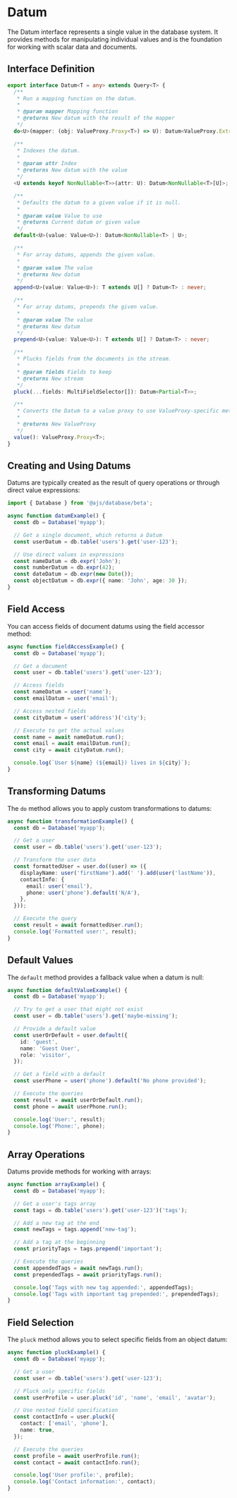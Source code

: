 # Datum

The Datum interface represents a single value in the database system. It provides methods for manipulating individual values and is the foundation for working with scalar data and documents.

## Interface Definition

```typescript
export interface Datum<T = any> extends Query<T> {
  /**
   * Run a mapping function on the datum.
   *
   * @param mapper Mapping function
   * @returns New datum with the result of the mapper
   */
  do<U>(mapper: (obj: ValueProxy.Proxy<T>) => U): Datum<ValueProxy.ExtractType<U>>;

  /**
   * Indexes the datum.
   *
   * @param attr Index
   * @returns New datum with the value
   */
  <U extends keyof NonNullable<T>>(attr: U): Datum<NonNullable<T>[U]>;

  /**
   * Defaults the datum to a given value if it is null.
   *
   * @param value Value to use
   * @returns Current datum or given value
   */
  default<U>(value: Value<U>): Datum<NonNullable<T> | U>;

  /**
   * For array datums, appends the given value.
   *
   * @param value The value
   * @returns New datum
   */
  append<U>(value: Value<U>): T extends U[] ? Datum<T> : never;

  /**
   * For array datums, prepends the given value.
   *
   * @param value The value
   * @returns New datum
   */
  prepend<U>(value: Value<U>): T extends U[] ? Datum<T> : never;

  /**
   * Plucks fields from the documents in the stream.
   *
   * @param fields Fields to keep
   * @returns New stream
   */
  pluck(...fields: MultiFieldSelector[]): Datum<Partial<T>>;

  /**
   * Converts the Datum to a value proxy to use ValueProxy-specific methods.
   *
   * @returns New ValueProxy
   */
  value(): ValueProxy.Proxy<T>;
}
```

## Creating and Using Datums

Datums are typically created as the result of query operations or through direct value expressions:

```typescript
import { Database } from '@ajs/database/beta';

async function datumExample() {
  const db = Database('myapp');

  // Get a single document, which returns a Datum
  const userDatum = db.table('users').get('user-123');

  // Use direct values in expressions
  const nameDatum = db.expr('John');
  const numberDatum = db.expr(42);
  const dateDatum = db.expr(new Date());
  const objectDatum = db.expr({ name: 'John', age: 30 });
}
```

## Field Access

You can access fields of document datums using the field accessor method:

```typescript
async function fieldAccessExample() {
  const db = Database('myapp');

  // Get a document
  const user = db.table('users').get('user-123');

  // Access fields
  const nameDatum = user('name');
  const emailDatum = user('email');

  // Access nested fields
  const cityDatum = user('address')('city');

  // Execute to get the actual values
  const name = await nameDatum.run();
  const email = await emailDatum.run();
  const city = await cityDatum.run();

  console.log(`User ${name} (${email}) lives in ${city}`);
}
```

## Transforming Datums

The `do` method allows you to apply custom transformations to datums:

```typescript
async function transformationExample() {
  const db = Database('myapp');

  // Get a user
  const user = db.table('users').get('user-123');

  // Transform the user data
  const formattedUser = user.do((user) => ({
    displayName: user('firstName').add(' ').add(user('lastName')),
    contactInfo: {
      email: user('email'),
      phone: user('phone').default('N/A'),
    },
  }));

  // Execute the query
  const result = await formattedUser.run();
  console.log('Formatted user:', result);
}
```

## Default Values

The `default` method provides a fallback value when a datum is null:

```typescript
async function defaultValueExample() {
  const db = Database('myapp');

  // Try to get a user that might not exist
  const user = db.table('users').get('maybe-missing');

  // Provide a default value
  const userOrDefault = user.default({
    id: 'guest',
    name: 'Guest User',
    role: 'visitor',
  });

  // Get a field with a default
  const userPhone = user('phone').default('No phone provided');

  // Execute the queries
  const result = await userOrDefault.run();
  const phone = await userPhone.run();

  console.log('User:', result);
  console.log('Phone:', phone);
}
```

## Array Operations

Datums provide methods for working with arrays:

```typescript
async function arrayExample() {
  const db = Database('myapp');

  // Get a user's tags array
  const tags = db.table('users').get('user-123')('tags');

  // Add a new tag at the end
  const newTags = tags.append('new-tag');

  // Add a tag at the beginning
  const priorityTags = tags.prepend('important');

  // Execute the queries
  const appendedTags = await newTags.run();
  const prependedTags = await priorityTags.run();

  console.log('Tags with new tag appended:', appendedTags);
  console.log('Tags with important tag prepended:', prependedTags);
}
```

## Field Selection

The `pluck` method allows you to select specific fields from an object datum:

```typescript
async function pluckExample() {
  const db = Database('myapp');

  // Get a user
  const user = db.table('users').get('user-123');

  // Pluck only specific fields
  const userProfile = user.pluck('id', 'name', 'email', 'avatar');

  // Use nested field specification
  const contactInfo = user.pluck({
    contact: ['email', 'phone'],
    name: true,
  });

  // Execute the queries
  const profile = await userProfile.run();
  const contact = await contactInfo.run();

  console.log('User profile:', profile);
  console.log('Contact information:', contact);
}
```
